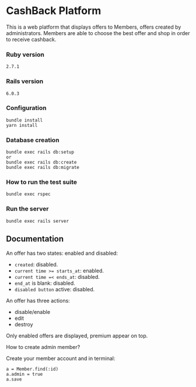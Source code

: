 # CashBack Platform
This is a web platform that displays offers to Members, offers created by administrators.
Members are able to choose the best offer and shop in order to receive cashback.

### Ruby version
```
2.7.1
```

### Rails version
```
6.0.3
```

### Configuration
```shell
bundle install
yarn install
```

### Database creation
```shell
bundle exec rails db:setup
or
bundle exec rails db:create
bundle exec rails db:migrate
```

### How to run the test suite
```shell
bundle exec rspec
```

### Run the server
```shell
bundle exec rails server
```

## Documentation

An offer has two states: enabled and disabled:
- `created`: disabled.
- `current time >= starts_at`: enabled.
- `current time =< ends_at`: disabled.
- `end_at` is blank: disabled.
- `disabled button` active: disabled.

An offer has three actions:
- disable/enable
- edit
- destroy

Only enabled offers are displayed, premium appear on top.

How to create admin member?

Create your member account and in terminal:

```shell
a = Member.find(:id)
a.admin = true
a.save
```

